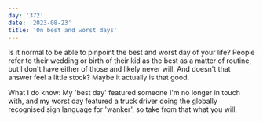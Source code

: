 ```yaml
---
day: '372'
date: '2023-08-23'
title: 'On best and worst days'
---
```


Is it normal to be able to pinpoint the best and worst day of your life? People refer to their wedding or birth of their kid as the best as a matter of routine, but I don't have either of those and likely never will. And doesn't that answer feel a little stock? Maybe it actually is that good.

What I do know: My 'best day' featured someone I'm no longer in touch with, and my worst day featured a truck driver doing the globally recognised sign language for 'wanker', so take from that what you will.
